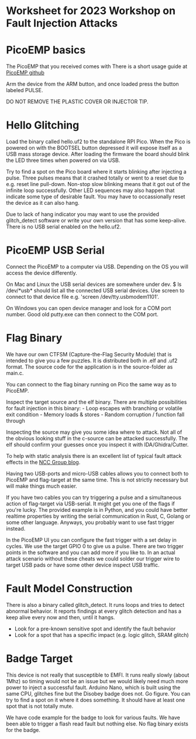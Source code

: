# Worksheet for 2023 Workshop on Fault Injection Attacks 


PicoEMP basics 
==============
The PicoEMP that you received comes with 
There is a short usage guide at [PicoEMP github](https://github.com/newaetech/chipshouter-picoemp#using-the-picoemp)

Arm the device from the ARM button, and once loaded press the button labeled PULSE. 

DO NOT REMOVE THE PLASTIC COVER OR INJECTOR TIP. 


Hello Glitching 
================

Load the binary called hello.uf2 to the standalone RPI Pico. When the Pico is powered on with the BOOTSEL button depressed it will expose itself as a USB mass storage device. After loading the firmware the board should blink the LED three times when powered on via USB. 

Try to find a spot on the Pico board where it starts blinking  after injecting a pulse. Three pulses means that it crashed totally or went to a reset  due to e.g. reset line pull-down. Non-stop slow blinking means that it got out of the infinite loop successfully. Other LED sequences may also happen that indicate some type of desirable fault. You may have to occassionally reset the device as it can also hang. 

Due to lack of hang indicator you may want to use the provided glitch_detect software or write your own version that has some keep-alive. 
There is no USB serial enabled on the hello.uf2. 

PicoEMP USB Serial 
==================

Connect the PicoEMP to a computer via USB. Depending on the OS you will access the device differently. 

On Mac and Linux the USB serial devices are somewhere under dev. 
$ ls /dev/\*usb\* should list all the connected USB serial devices. Use screen to connect to that device file e.g. 'screen /dev/tty.usbmodem1101'. 

On Windows you can open device manager and look for a COM port number. Good old putty.exe can then connect to the COM port. 

Flag Binary
============

We have our own CTFSM (Capture-the-Flag Security Module) that is intended to give you a few puzzles. It is distributed both in .elf and .uf2 format. 
The source code for the application is in the source-folder as main.c. 

You can connect to the flag binary running on Pico the same way as to PicoEMP. 

Inspect the target source and the elf binary. 
There are multiple possibilities for fault injection in this binary: 
    - Loop escapes with branching or volatile exit condition 
    - Memory loads & stores 
    - Random corruption / function fall through 


Inspecting the source may give you some idea where to attack. Not all of the obvious looking stuff in the c-source can be attacked successfully. The elf should confirm your guesses once you inspect it with IDA/Ghidra/Cutter. 

To help with static analysis there is an excellent list of typical fault attack effects in the [NCC Group blog](https://research.nccgroup.com/2021/07/07/an-introduction-to-fault-injection-part-1-3/). 

Having two USB-ports and micro-USB cables allows you to connect both to  PicoEMP and flag-target at the same time. This is not strictly necessary but will make things much easier. 

If you have two cables you can try triggering a pulse and a simultaneous action of flag-target via USB-serial. It might get you one of the flags if you're lucky. The provided example is in Python, and you could have better realtime properties by writing the serial communication in Rust, C, Golang or some other language. Anyways, you probably want to use fast trigger instead. 

In the PicoEMP UI you can configure the fast trigger with a set delay in cycles. We use the target GPIO 0 to give us a pulse. There are two trigger points in the software and you can add more if you like to. In an actual attack scenario without these cheats we could solder our trigger wire to target USB pads or have some other device inspect USB traffic. 

Fault Model Construction 
========================

There is also a binary called glitch_detect. It runs loops and tries to detect abnormal behavior. It reports findings at every glitch detection and has a keep alive every now and then, until it hangs. 

- Look for a pre-known sensitive spot and identify the fault behavior
- Look for a spot that has a specific impact (e.g. logic glitch, SRAM glitch)



Badge Target 
============

This device is not really that susceptible to EMFI. It runs really slowly (about 1Mhz) so timing would not be an issue but we would likely need much more power to inject a successful fault. Arduino Nano, which is built using the same CPU, glitches fine but the Disobey badge does not. Go figure. You can try to find a spot on it where it does something. It should have at least one spot that is not totally mute. 

We have code example for the badge to look for various faults. We have been able to trigger a flash read fault but nothing else. No flag binary exists for the badge.

